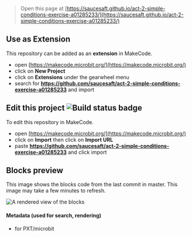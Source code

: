 
> Open this page at [https://saucesaft.github.io/act-2-simple-conditions-exercise-a01285233/](https://saucesaft.github.io/act-2-simple-conditions-exercise-a01285233/)

## Use as Extension

This repository can be added as an **extension** in MakeCode.

* open [https://makecode.microbit.org/](https://makecode.microbit.org/)
* click on **New Project**
* click on **Extensions** under the gearwheel menu
* search for **https://github.com/saucesaft/act-2-simple-conditions-exercise-a01285233** and import

## Edit this project ![Build status badge](https://github.com/saucesaft/act-2-simple-conditions-exercise-a01285233/workflows/MakeCode/badge.svg)

To edit this repository in MakeCode.

* open [https://makecode.microbit.org/](https://makecode.microbit.org/)
* click on **Import** then click on **Import URL**
* paste **https://github.com/saucesaft/act-2-simple-conditions-exercise-a01285233** and click import

## Blocks preview

This image shows the blocks code from the last commit in master.
This image may take a few minutes to refresh.

![A rendered view of the blocks](https://github.com/saucesaft/act-2-simple-conditions-exercise-a01285233/raw/master/.github/makecode/blocks.png)

#### Metadata (used for search, rendering)

* for PXT/microbit
<script src="https://makecode.com/gh-pages-embed.js"></script><script>makeCodeRender("{{ site.makecode.home_url }}", "{{ site.github.owner_name }}/{{ site.github.repository_name }}");</script>
